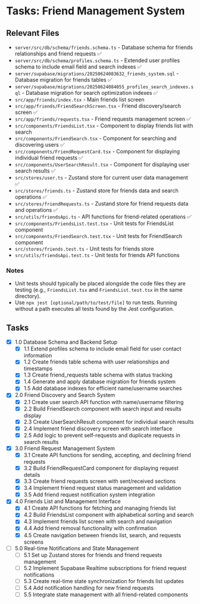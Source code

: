 # Tasks: Friend Management System

## Relevant Files

- `server/src/db/schema/friends.schema.ts` - Database schema for friends relationships and friend requests ✅
- `server/src/db/schema/profiles.schema.ts` - Extended user profiles schema to include email field and search indexes ✅
- `server/supabase/migrations/20250624083632_friends_system.sql` - Database migration for friends tables ✅
- `server/supabase/migrations/20250624084055_profiles_search_indexes.sql` - Database migration for search optimization indexes ✅
- `src/app/friends/index.tsx` - Main friends list screen
- `src/app/friends/FriendSearchScreen.tsx` - Friend discovery/search screen ✅
- `src/app/friends/requests.tsx` - Friend requests management screen ✅
- `src/components/FriendsList.tsx` - Component to display friends list with search
- `src/components/FriendSearch.tsx` - Component for searching and discovering users ✅
- `src/components/FriendRequestCard.tsx` - Component for displaying individual friend requests ✅
- `src/components/UserSearchResult.tsx` - Component for displaying user search results ✅
- `src/stores/user.ts` - Zustand store for current user data management ✅
- `src/stores/friends.ts` - Zustand store for friends data and search operations ✅
- `src/stores/friendRequests.ts` - Zustand store for friend requests data and operations ✅
- `src/utils/friendsApi.ts` - API functions for friend-related operations ✅
- `src/components/FriendsList.test.tsx` - Unit tests for FriendsList component
- `src/components/FriendSearch.test.tsx` - Unit tests for FriendSearch component
- `src/stores/friends.test.ts` - Unit tests for friends store
- `src/utils/friendsApi.test.ts` - Unit tests for friends API functions

### Notes

- Unit tests should typically be placed alongside the code files they are testing (e.g., `FriendsList.tsx` and `FriendsList.test.tsx` in the same directory).
- Use `npx jest [optional/path/to/test/file]` to run tests. Running without a path executes all tests found by the Jest configuration.

## Tasks

- [x] 1.0 Database Schema and Backend Setup
  - [x] 1.1 Extend profiles schema to include email field for user contact information
  - [x] 1.2 Create friends table schema with user relationships and timestamps
  - [x] 1.3 Create friend_requests table schema with status tracking
  - [x] 1.4 Generate and apply database migration for friends system
  - [x] 1.5 Add database indexes for efficient name/username searches
- [x] 2.0 Friend Discovery and Search System
  - [x] 2.1 Create user search API function with name/username filtering
  - [x] 2.2 Build FriendSearch component with search input and results display
  - [x] 2.3 Create UserSearchResult component for individual search results
  - [x] 2.4 Implement friend discovery screen with search interface
  - [x] 2.5 Add logic to prevent self-requests and duplicate requests in search results
- [x] 3.0 Friend Request Management System
  - [x] 3.1 Create API functions for sending, accepting, and declining friend requests
  - [x] 3.2 Build FriendRequestCard component for displaying request details
  - [x] 3.3 Create friend requests screen with sent/received sections
  - [x] 3.4 Implement friend request status management and validation
  - [x] 3.5 Add friend request notification system integration
- [x] 4.0 Friends List and Management Interface
  - [x] 4.1 Create API functions for fetching and managing friends list
  - [x] 4.2 Build FriendsList component with alphabetical sorting and search
  - [x] 4.3 Implement friends list screen with search and navigation
  - [x] 4.4 Add friend removal functionality with confirmation
  - [x] 4.5 Create navigation between friends list, search, and requests screens
- [ ] 5.0 Real-time Notifications and State Management
  - [ ] 5.1 Set up Zustand stores for friends and friend requests management
  - [ ] 5.2 Implement Supabase Realtime subscriptions for friend request notifications
  - [ ] 5.3 Create real-time state synchronization for friends list updates
  - [ ] 5.4 Add notification handling for new friend requests
  - [ ] 5.5 Integrate state management with all friend-related components 